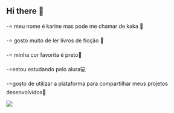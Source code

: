 ## Hi there 👋

-⭐ meu nome é karine mas pode me chamar de kaka 🦋

-⭐ gosto muito de ler livros de ficção 💜

-⭐ minha cor favorita é preto🌻

-⭐estou estudando pelo alura💻

-⭐gosto de utilizar a plataforma para compartilhar meus projetos desenvolvidos🦫


![](https://media.tenor.com/eRGU5l2v-_wAAAAi/cat-meme.gif)


<!--

**karinyvictoria/karinyvictoria** is a ✨ _special_ ✨ repository because its `README.md` (this file) appears on your GitHub profil




